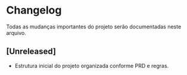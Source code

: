 # Changelog

Todas as mudanças importantes do projeto serão documentadas neste arquivo.

## [Unreleased]
- Estrutura inicial do projeto organizada conforme PRD e regras.

